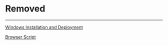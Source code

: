 # Removed

---

[Windows Installation and Deployment](https://github.com/ennm666/Myself/blob/main/PC/Windows/Installation%20and%20Deployment/Win.md)


[Browser Script](https://github.com/ennm666/Myself/blob/main/Browser%20Addon/Script.md)
